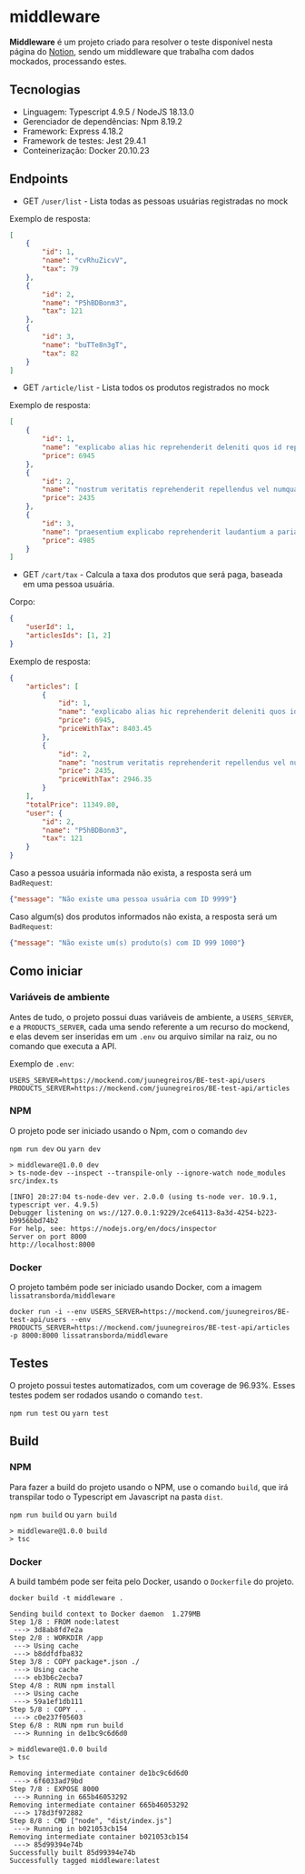 # middleware

**Middleware** é um projeto criado para resolver o teste disponível nesta página do [Notion](https://forest-beechnut-57c.notion.site/Teste-API-de-or-amento-51c33eb367764d598affbd68cf0cef91), sendo um middleware que trabalha com dados mockados, processando estes.

## Tecnologias

- Linguagem: Typescript 4.9.5 / NodeJS 18.13.0
- Gerenciador de dependências: Npm 8.19.2
- Framework: Express 4.18.2
- Framework de testes: Jest 29.4.1
- Conteinerização: Docker 20.10.23

## Endpoints

- GET `/user/list` - Lista todas as pessoas usuárias registradas no mock

Exemplo de resposta:

```json
[
    {
        "id": 1,
        "name": "cvRhuZicvV",
        "tax": 79
    },
    {
        "id": 2,
        "name": "P5hBDBonm3",
        "tax": 121
    },
    {
        "id": 3,
        "name": "buTTe8n3gT",
        "tax": 82
    }
]
```

- GET `/article/list` - Lista todos os produtos registrados no mock

Exemplo de resposta:

```json
[
    {
        "id": 1,
        "name": "explicabo alias hic reprehenderit deleniti quos id reprehenderit consequuntur ipsam iure voluptatem ea culpa excepturi ducimus repudiandae ab",
        "price": 6945
    },
    {
        "id": 2,
        "name": "nostrum veritatis reprehenderit repellendus vel numquam soluta ex inventore ex",
        "price": 2435
    },
    {
        "id": 3,
        "name": "praesentium explicabo reprehenderit laudantium a pariatur ab sit pariatur quos",
        "price": 4985
    }
]
```

- GET `/cart/tax` - Calcula a taxa dos produtos que será paga, baseada em uma pessoa usuária.

Corpo:

```json
{
    "userId": 1,
    "articlesIds": [1, 2]
}
```

Exemplo de resposta:

```json
{
    "articles": [
        {
            "id": 1,
            "name": "explicabo alias hic reprehenderit deleniti quos id reprehenderit consequuntur ipsam iure voluptatem ea culpa excepturi ducimus repudiandae ab",
            "price": 6945,
            "priceWithTax": 8403.45
        },
        {
            "id": 2,
            "name": "nostrum veritatis reprehenderit repellendus vel numquam soluta ex inventore ex",
            "price": 2435,
            "priceWithTax": 2946.35
        }
    ],
    "totalPrice": 11349.80,
    "user": {
        "id": 2,
        "name": "P5hBDBonm3",
        "tax": 121
    }
}
```

Caso a pessoa usuária informada não exista, a resposta será um `BadRequest`:

```json
{"message": "Não existe uma pessoa usuária com ID 9999"}
```

Caso algum(s) dos produtos informados não exista, a resposta será um `BadRequest`:

```json
{"message": "Não existe um(s) produto(s) com ID 999 1000"}
```

## Como iniciar

### Variáveis de ambiente

Antes de tudo, o projeto possui duas variáveis de ambiente, a `USERS_SERVER`, e a `PRODUCTS_SERVER`, cada uma sendo referente a um recurso do mockend, e elas devem ser inseridas em um `.env` ou arquivo similar na raiz, ou no comando que executa a API.

Exemplo de `.env`:

```
USERS_SERVER=https://mockend.com/juunegreiros/BE-test-api/users
PRODUCTS_SERVER=https://mockend.com/juunegreiros/BE-test-api/articles
```

### NPM

O projeto pode ser iniciado usando o Npm, com o comando `dev`

`npm run dev` ou `yarn dev`

```
> middleware@1.0.0 dev
> ts-node-dev --inspect --transpile-only --ignore-watch node_modules src/index.ts

[INFO] 20:27:04 ts-node-dev ver. 2.0.0 (using ts-node ver. 10.9.1, typescript ver. 4.9.5)
Debugger listening on ws://127.0.0.1:9229/2ce64113-8a3d-4254-b223-b9956bbd74b2
For help, see: https://nodejs.org/en/docs/inspector
Server on port 8000
http://localhost:8000
```

### Docker

O projeto também pode ser iniciado usando Docker, com a imagem `lissatransborda/middleware`

```
docker run -i --env USERS_SERVER=https://mockend.com/juunegreiros/BE-test-api/users --env PRODUCTS_SERVER=https://mockend.com/juunegreiros/BE-test-api/articles -p 8000:8000 lissatransborda/middleware
```

## Testes

O projeto possui testes automatizados, com um coverage de 96.93%. Esses testes podem ser rodados usando o comando `test`.

`npm run test` ou `yarn test`

## Build

### NPM

Para fazer a build do projeto usando o NPM, use o comando `build`, que irá transpilar todo o Typescript em Javascript na pasta `dist`.

`npm run build` ou `yarn build`

```
> middleware@1.0.0 build
> tsc
```

### Docker

A build também pode ser feita pelo Docker, usando o `Dockerfile` do projeto.

``docker build -t middleware .``

```
Sending build context to Docker daemon  1.279MB
Step 1/8 : FROM node:latest
 ---> 3d8ab8fd7e2a
Step 2/8 : WORKDIR /app
 ---> Using cache
 ---> b8ddfdfba832
Step 3/8 : COPY package*.json ./
 ---> Using cache
 ---> eb3b6c2ecba7
Step 4/8 : RUN npm install
 ---> Using cache
 ---> 59a1ef1db111
Step 5/8 : COPY . .
 ---> c0e237f05603
Step 6/8 : RUN npm run build
 ---> Running in de1bc9c6d6d0

> middleware@1.0.0 build
> tsc

Removing intermediate container de1bc9c6d6d0
 ---> 6f6033ad79bd
Step 7/8 : EXPOSE 8000
 ---> Running in 665b46053292
Removing intermediate container 665b46053292
 ---> 178d3f972882
Step 8/8 : CMD ["node", "dist/index.js"]
 ---> Running in b021053cb154
Removing intermediate container b021053cb154
 ---> 85d99394e74b
Successfully built 85d99394e74b
Successfully tagged middleware:latest
```
